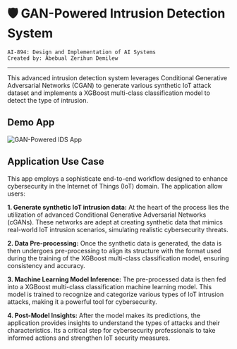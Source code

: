 # 🛡️ GAN-Powered Intrusion Detection System
```
AI-894: Design and Implementation of AI Systems
Created by: Abebual Zerihun Demilew
```
***
This advanced intrusion detection system leverages Conditional Generative Adversarial Networks (CGAN) to generate various synthetic IoT attack dataset and implements a XGBoost multi-class classification model to detect the type of intrusion.

## Demo App

![GAN-Powered IDS App](https://legendary-memory-v6gj9p4p65rhw66q-8501.app.github.dev/)

## Application Use Case

This app employs a sophisticate end-to-end workflow designed to enhance cybersecurity in the Internet of Things (IoT) domain. The application allow users:

**1. Generate synthetic IoT intrusion data:** At the heart of the process lies the utilization of advanced Conditional Generative Adversarial Networks (cGANs). These networks are adept at creating synthetic data that mimics real-world IoT intrusion scenarios, simulating realistic cybersecurity threats.

**2. Data Pre-processing:** Once the synthetic data is generated, the data is then undergoes pre-processing to align its structure with the format used during the training of the XGBoost multi-class classification model, ensuring consistency and accuracy.

**3. Machine Learning Model Inference:** The pre-processed data is then fed into a XGBoost multi-class classification machine learning model. This model is trained to recognize and categorize various types of IoT intrusion attacks, making it a powerful tool for cybersecurity.

**4. Post-Model Insights:** After the model makes its predictions, the application provides insights to understand the types of attacks and their characteristics. Its a critical step for cybersecurity professionals to take informed actions and strengthen IoT security measures.

